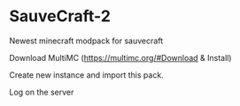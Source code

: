 # SauveCraft-2
Newest minecraft modpack for sauvecraft

Download MultiMC (https://multimc.org/#Download & Install)

Create new instance and import this pack.

Log on the server